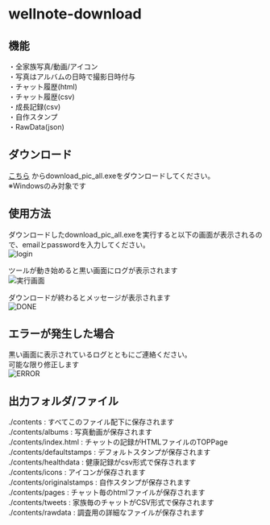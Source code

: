 # wellnote-download
## 機能
・全家族写真/動画/アイコン  
・写真はアルバムの日時で撮影日時付与  
・チャット履歴(html)  
・チャット履歴(csv)  
・成長記録(csv)  
・自作スタンプ  
・RawData(json)  

## ダウンロード

[こちら](https://github.com/panchan-source/wellnote-download/releases/)
からdownload_pic_all.exeをダウンロードしてください。  
※Windowsのみ対象です

##  使用方法
ダウンロードしたdownload_pic_all.exeを実行すると以下の画面が表示されるので、emailとpasswordを入力してください。  
![login](https://user-images.githubusercontent.com/120144672/206593139-ba895c8a-3575-46b3-a310-fb6d8ef487d9.png)

ツールが動き始めると黒い画面にログが表示されます  
![実行画面](https://user-images.githubusercontent.com/120144672/206593495-01a5bae2-8375-47b2-8f96-f87334af682f.png)

ダウンロードが終わるとメッセージが表示されます  
![DONE](https://user-images.githubusercontent.com/120144672/206593987-ba56c960-f8cd-4134-9064-a3af0c0a894f.png)

## エラーが発生した場合
黒い画面に表示されているログとともにご連絡ください。  
可能な限り修正します  
![ERROR](https://user-images.githubusercontent.com/120144672/206594059-a499baf6-1301-4fb4-b409-47f68c06effe.png)

## 出力フォルダ/ファイル
./contents : すべてこのファイル配下に保存されます  
./contents/albums : 写真動画が保存されます  
./contents/index.html : チャットの記録がHTMLファイルのTOPPage  
./contents/defaultstamps : デフォルトスタンプが保存されます  
./contents/healthdata : 健康記録がcsv形式で保存されます  
./contents/icons : アイコンが保存されます  
./contents/originalstamps : 自作スタンプが保存されます  
./contents/pages : チャット毎のhtmlファイルが保存されます  
./contents/tweets : 家族毎のチャットがCSV形式で保存されます 
./contents/rawdata : 調査用の詳細なファイルが保存されます  
